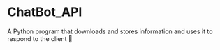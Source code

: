 # ChatBot_API
A Python program that downloads and stores information and uses it to respond to the client 🤖
